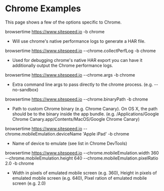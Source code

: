 Chrome Examples
===============

This page shows a few of the options specific to Chrome.

browsertime https://www.sitespeed.io -b chrome

- Will use chrome's native performance logs to generate a HAR file.

browsertime https://www.sitespeed.io --chrome.collectPerfLog -b chrome

- Used for debugging  chrome's native HAR export you can have it additionally output the Chrome performance logs.

browsertime https://www.sitespeed.io --chrome.args -b chrome                        

- Extra command line args to pass directly to the chrome process. (e.g. --no-sandbox)

browsertime https://www.sitespeed.io --chrome.binaryPath -b chrome                  

- Path to custom Chrome binary (e.g. Chrome Canary). On OS X, the path should be to the binary inside the app bundle. (e.g. /Applications/Google Chrome Canary.app/Contents/MacOS/Google Chrome Canary)

browsertime https://www.sitespeed.io --chrome.mobileEmulation.deviceName 'Apple iPad' -b chrome

- Name of device to emulate (see list in Chrome DevTools)

browsertime https://www.sitespeed.io --chrome.mobileEmulation.width 360 --chrome.mobileEmulation.height 640 --chrome.mobileEmulation.pixelRatio 2.0 -b chrome

- Width in pixels of emulated mobile screen (e.g. 360), Height in pixels of emulated mobile screen (e.g. 640), Pixel ration of emulated mobile screen (e.g. 2.0)
